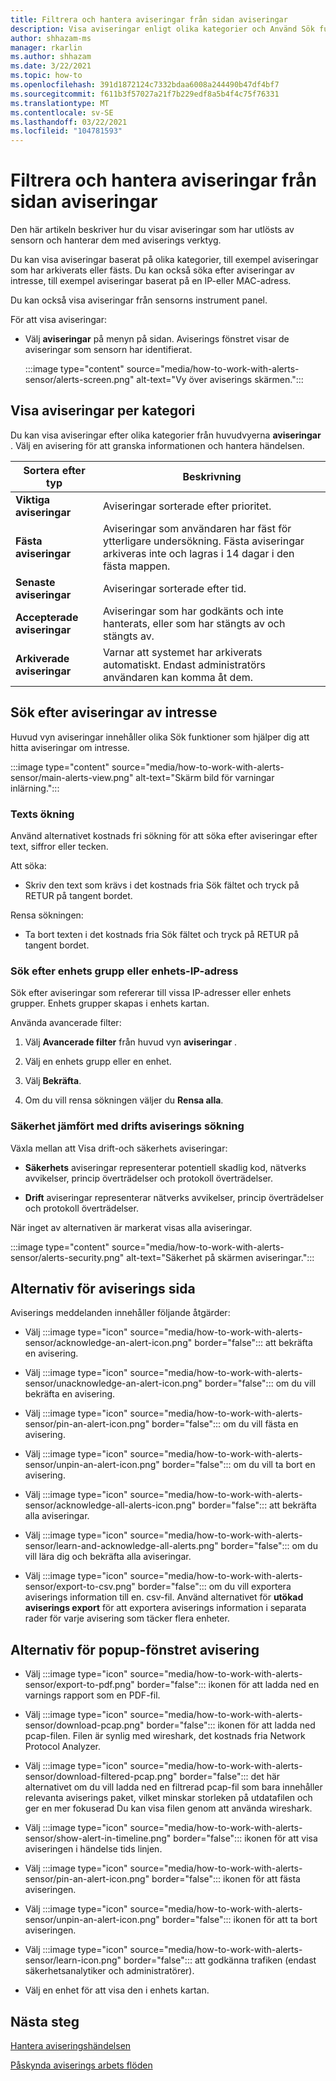 ```yaml
---
title: Filtrera och hantera aviseringar från sidan aviseringar
description: Visa aviseringar enligt olika kategorier och Använd Sök funktioner för att få hjälp att hitta aviseringar om intresse.
author: shhazam-ms
manager: rkarlin
ms.author: shhazam
ms.date: 3/22/2021
ms.topic: how-to
ms.openlocfilehash: 391d1872124c7332bdaa6008a244490b47df4bf7
ms.sourcegitcommit: f611b3f57027a21f7b229edf8a5b4f4c75f76331
ms.translationtype: MT
ms.contentlocale: sv-SE
ms.lasthandoff: 03/22/2021
ms.locfileid: "104781593"
---
```

# <a name="filter-and-manage-alerts-from-the-alerts-page"></a>Filtrera och hantera aviseringar från sidan aviseringar 

Den här artikeln beskriver hur du visar aviseringar som har utlösts av sensorn och hanterar dem med aviserings verktyg.

Du kan visa aviseringar baserat på olika kategorier, till exempel aviseringar som har arkiverats eller fästs. Du kan också söka efter aviseringar av intresse, till exempel aviseringar baserat på en IP-eller MAC-adress.  

Du kan också visa aviseringar från sensorns instrument panel.

För att visa aviseringar:

- Välj **aviseringar** på menyn på sidan. Aviserings fönstret visar de aviseringar som sensorn har identifierat.

  :::image type="content" source="media/how-to-work-with-alerts-sensor/alerts-screen.png" alt-text="Vy över aviserings skärmen.":::

## <a name="view-alerts-by-category"></a>Visa aviseringar per kategori

Du kan visa aviseringar efter olika kategorier från huvudvyerna **aviseringar** . Välj en avisering för att granska informationen och hantera händelsen.

| Sortera efter typ | Beskrivning |
|--|--|
| **Viktiga aviseringar** | Aviseringar sorterade efter prioritet. |
| **Fästa aviseringar** | Aviseringar som användaren har fäst för ytterligare undersökning. Fästa aviseringar arkiveras inte och lagras i 14 dagar i den fästa mappen. |
| **Senaste aviseringar** | Aviseringar sorterade efter tid. |
| **Accepterade aviseringar** | Aviseringar som har godkänts och inte hanterats, eller som har stängts av och stängts av. |
| **Arkiverade aviseringar** | Varnar att systemet har arkiverats automatiskt. Endast administratörs användaren kan komma åt dem. |

## <a name="search-for-alerts-of-interest"></a>Sök efter aviseringar av intresse

Huvud vyn aviseringar innehåller olika Sök funktioner som hjälper dig att hitta aviseringar om intresse.

:::image type="content" source="media/how-to-work-with-alerts-sensor/main-alerts-view.png" alt-text="Skärm bild för varningar inlärning.":::

### <a name="text-search"></a>Texts ökning

Använd alternativet kostnads fri sökning för att söka efter aviseringar efter text, siffror eller tecken.

Att söka:

- Skriv den text som krävs i det kostnads fria Sök fältet och tryck på RETUR på tangent bordet.

Rensa sökningen:

- Ta bort texten i det kostnads fria Sök fältet och tryck på RETUR på tangent bordet.

### <a name="device-group-or-device-ip-address-search"></a>Sök efter enhets grupp eller enhets-IP-adress

Sök efter aviseringar som refererar till vissa IP-adresser eller enhets grupper. Enhets grupper skapas i enhets kartan.

Använda avancerade filter:

1. Välj **Avancerade filter** från huvud vyn **aviseringar** .

2. Välj en enhets grupp eller en enhet.

3. Välj **Bekräfta**.

4. Om du vill rensa sökningen väljer du **Rensa alla**.

### <a name="security-versus-operational-alert-search"></a>Säkerhet jämfört med drifts aviserings sökning

Växla mellan att Visa drift-och säkerhets aviseringar:

- **Säkerhets** aviseringar representerar potentiell skadlig kod, nätverks avvikelser, princip överträdelser och protokoll överträdelser.

- **Drift** aviseringar representerar nätverks avvikelser, princip överträdelser och protokoll överträdelser.

När inget av alternativen är markerat visas alla aviseringar.

:::image type="content" source="media/how-to-work-with-alerts-sensor/alerts-security.png" alt-text="Säkerhet på skärmen aviseringar.":::

## <a name="alert-page-options"></a>Alternativ för aviserings sida

Aviserings meddelanden innehåller följande åtgärder:

- Välj :::image type="icon" source="media/how-to-work-with-alerts-sensor/acknowledge-an-alert-icon.png" border="false"::: att bekräfta en avisering.

- Välj :::image type="icon" source="media/how-to-work-with-alerts-sensor/unacknowledge-an-alert-icon.png" border="false"::: om du vill bekräfta en avisering.

- Välj :::image type="icon" source="media/how-to-work-with-alerts-sensor/pin-an-alert-icon.png" border="false"::: om du vill fästa en avisering.

- Välj :::image type="icon" source="media/how-to-work-with-alerts-sensor/unpin-an-alert-icon.png" border="false"::: om du vill ta bort en avisering.

- Välj :::image type="icon" source="media/how-to-work-with-alerts-sensor/acknowledge-all-alerts-icon.png" border="false"::: att bekräfta alla aviseringar.

- Välj :::image type="icon" source="media/how-to-work-with-alerts-sensor/learn-and-acknowledge-all-alerts.png" border="false"::: om du vill lära dig och bekräfta alla aviseringar.

- Välj :::image type="icon" source="media/how-to-work-with-alerts-sensor/export-to-csv.png" border="false"::: om du vill exportera aviserings information till en. csv-fil. Använd alternativet för **utökad aviserings export** för att exportera aviserings information i separata rader för varje avisering som täcker flera enheter.

## <a name="alert-pop-up-window-options"></a>Alternativ för popup-fönstret avisering

- Välj :::image type="icon" source="media/how-to-work-with-alerts-sensor/export-to-pdf.png" border="false"::: ikonen för att ladda ned en varnings rapport som en PDF-fil.

- Välj :::image type="icon" source="media/how-to-work-with-alerts-sensor/download-pcap.png" border="false"::: ikonen för att ladda ned pcap-filen. Filen är synlig med wireshark, det kostnads fria Network Protocol Analyzer.

- Välj :::image type="icon" source="media/how-to-work-with-alerts-sensor/download-filtered-pcap.png" border="false"::: det här alternativet om du vill ladda ned en filtrerad pcap-fil som bara innehåller relevanta aviserings paket, vilket minskar storleken på utdatafilen och ger en mer fokuserad Du kan visa filen genom att använda wireshark.

- Välj :::image type="icon" source="media/how-to-work-with-alerts-sensor/show-alert-in-timeline.png" border="false"::: ikonen för att visa aviseringen i händelse tids linjen.

- Välj :::image type="icon" source="media/how-to-work-with-alerts-sensor/pin-an-alert-icon.png" border="false"::: ikonen för att fästa aviseringen.

- Välj :::image type="icon" source="media/how-to-work-with-alerts-sensor/unpin-an-alert-icon.png" border="false"::: ikonen för att ta bort aviseringen.

- Välj :::image type="icon" source="media/how-to-work-with-alerts-sensor/learn-icon.png" border="false"::: att godkänna trafiken (endast säkerhetsanalytiker och administratörer).

- Välj en enhet för att visa den i enhets kartan.

## <a name="next-steps"></a>Nästa steg

[Hantera aviseringshändelsen](how-to-manage-the-alert-event.md)

[Påskynda aviserings arbets flöden](how-to-accelerate-alert-incident-response.md)
